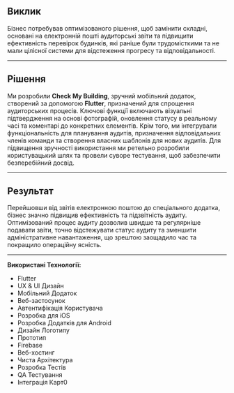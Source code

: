 ## **Виклик**
Бізнес потребував оптимізованого рішення, щоб замінити складні, основані на електронній пошті аудиторські звіти та підвищити ефективність перевірок будинків, які раніше були трудомісткими та не мали цілісної системи для відстеження прогресу та відповідальності.

---

## **Рішення**
Ми розробили **Check My Building**, зручний мобільний додаток, створений за допомогою **Flutter**, призначений для спрощення аудиторських процесів. Ключові функції включають візуальні підтвердження на основі фотографій, оновлення статусу в реальному часі та коментарі до конкретних елементів. Крім того, ми інтегрували функціональність для планування аудитів, призначення відповідальних членів команди та створення власних шаблонів для нових аудитів. Для підвищення зручності використання ми ретельно розробили користувацький шлях та провели суворе тестування, щоб забезпечити безперебійний досвід.

---

## **Результат**
Перейшовши від звітів електронною поштою до спеціального додатка, бізнес значно підвищив ефективність та підзвітність аудиту. Оптимізований процес аудиту дозволив швидше та регулярніше подавати звіти, точно відстежувати статус аудиту та зменшити адміністративне навантаження, що зрештою заощадило час та покращило операційну ясність.

---

**Використані Технології:**
- Flutter
- UX & UI Дизайн
- Мобільний Додаток
- Веб-застосунок
- Автентифікація Користувача
- Розробка для iOS
- Розробка Додатків для Android
- Дизайн Логотипу
- Прототип
- Firebase
- Веб-хостинг
- Чиста Архітектура
- Розробка Тестів
- QA Тестування
- Інтеграція Карт0